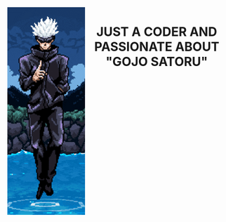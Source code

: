 <img src="https://github.com/zyZuZyz/zyZuZyz/blob/main/Untitled.png" align="left"/>  
<div align="center" valign="top" width="33%">  
<h1>JUST A CODER AND PASSIONATE ABOUT "GOJO SATORU" </h1>
</div>
